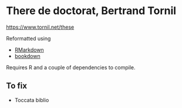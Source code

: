 # There de doctorat, Bertrand Tornil

https://www.tornil.net/these

Reformatted using
- [RMarkdown](https://rmarkdown.rstudio.com/)
- [bookdown](https://bookdown.org/)

Requires R and a couple of dependencies to compile.

## To fix

- Toccata biblio
